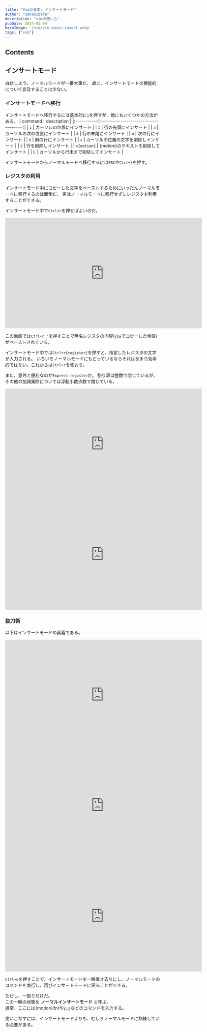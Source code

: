```yaml
---
title: "Vimの基本: インサートモード"
author: "sakakibara"
description: "vimの使い方"
pubDate: 2024-03-04
heroImage: '/vim/vim-basic-insert.webp'
tags: ["vim"]
---
```


## Contents
## インサートモード
白状しよう。ノーマルモードが一番大事だ。
故に、インサートモードの機能的について言及することは少ない。

### インサートモードへ移行
インサートモードへ移行するには基本的に`i`を押すが、他にもいくつかの方法がある。
|   command   |               description              |
|:-----------:|:--------------------------------------:|
|     `i`     |       カーソルの位置にインサート       |
|     `I`     |          行の先頭にインサート          |
|     `a`     |     カーソルの次の位置にインサート     |
|     `A`     |          行の末尾にインサート          |
|     `o`     |           次の行にインサート           |
|     `O`     |           前の行にインサート           |
|     `s`     | カーソルの位置の文字を削除しインサート |
|     `S`     |          行を削除しインサート          |
| `c{motion}` | {motion}のテキストを削除してインサート |
|     `C`     | カーソルから行末まで削除してインサート |

インサートモードからノーマルモードへ移行するには`ESC`や`Ctrl+[`を押す。

### レジスタの利用
インサートモード中にコピーした文字をペーストするためにいったんノーマルモードに移行するのは面倒だ。
実はノーマルモードに移行せずにレジスタを利用することができる。

インサートモード中で`Ctrl+r`を押せばよいのだ。

<iframe id="ytplayer" type="text/html" width="640" height="360" src="https://www.youtube.com/embed/UW_UNqy0qn4?autoplay=1" frameborder="0">Sorry, your browser doesn't support embedded videos.</iframe>

この動画では`Ctrl+r "`を押すことで無名レジスタの内容(`yiw`でコピーした単語)がペーストされている。

インサートモード中では`Ctrl+r{register}`を押すと、指定したレジスタの文字が入力される。
いちいちノーマルモードにもどっているならそれはあまり効率的ではない。これからは`Ctrl+r`を使おう。

また、意外と便利なのが`Express register`だ。
割り算は整数で閉じているが、その他の加減乗除については浮動小数点数で閉じている。

<iframe id="ytplayer" type="text/html" width="640" height="360" src="https://www.youtube.com/embed/YsvHc3mjRcM?autoplay=1" frameborder="0">Sorry, your browser doesn't support embedded videos.</iframe>

<iframe id="ytplayer" type="text/html" width="640" height="360" src="https://www.youtube.com/embed/MuSanpE02BU?autoplay=1" frameborder="0">Sorry, your browser doesn't support embedded videos.</iframe>


### 抜刀術
以下はインサートモードの奥義である。

<iframe id="ytplayer" type="text/html" width="640" height="360" src="https://www.youtube.com/embed/85-S3Y2NcaE?autoplay=1" frameborder="0">Sorry, your browser doesn't support embedded videos.</iframe>


<iframe id="ytplayer" type="text/html" width="640" height="360" src="https://www.youtube.com/embed/EU6fFJV-r5I?autoplay=1" frameborder="0">Sorry, your browser doesn't support embedded videos.</iframe>


<iframe id="ytplayer" type="text/html" width="640" height="360" src="https://www.youtube.com/embed/1Hs0abw6pxI?autoplay=1" frameborder="0">Sorry, your browser doesn't support embedded videos.</iframe>

`Ctrl+o`を押すことで、インサートモードを一瞬置き去りにし、ノーマルモードのコマンドを実行し、再びインサートモードに戻ることができる。

ただし、一振りだけだ。  
この一瞬の状態を **ノーマルインサートモード** と呼ぶ。  
通常、ここには{motion}か`d`や`y`, `p`などのコマンドを入力する。

使いこなすには、インサートモードよりも、むしろノーマルモードに熟練している必要がある。
